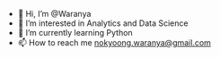 - 👋 Hi, I’m @Waranya
- 👀 I’m interested in Analytics and Data Science
- 🌱 I’m currently learning Python
- 📫 How to reach me nokyoong.waranya@gmail.com

<!---
Waranya-code/Waranya-code is a ✨ special ✨ repository because its `README.md` (this file) appears on your GitHub profile.
You can click the Preview link to take a look at your changes.
--->
